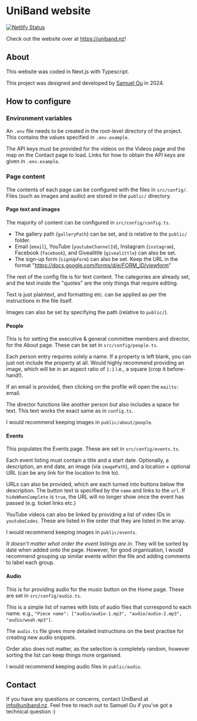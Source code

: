 # UniBand website

[![Netlify Status](https://api.netlify.com/api/v1/badges/745db3e1-1f9c-438b-a249-aed3e66146e7/deploy-status)](https://app.netlify.com/sites/uniband/deploys)

Check out the website over at https://uniband.nz!

## About

This website was coded in Next.js with Typescript.

This project was designed and developed by [Samuel Ou](https://github.com/S-Ou) in 2024.

## How to configure

### Environment variables

An `.env` file needs to be created in the root-level directory of the project. This contains the values specified in `.env.example`.

The API keys must be provided for the videos on the Videos page and the map on the Contact page to load. Links for how to obtain the API keys are given in `.env.example`.

### Page content

The contents of each page can be configured with the files in `src/config/`. Files (such as images and audio) are stored in the `public/` directory.

#### Page text and images

The majority of content can be configured in `src/config/config.ts`.

- The gallery path (`galleryPath`) can be set, and is relative to the `public/` folder.
- Email (`email`), YouTube (`youtubeChannelId`), Instagram (`instagram`), Facebook (`facebook`), and Givealittle (`givealittle`) can also be set.
- The sign-up form (`signUpForm`) can also be set. Keep the URL in the format "https://docs.google.com/forms/d/e/FORM_ID/viewform"

The rest of the config file is for text content. The categories are already set, and the text inside the "quotes" are the only things that require editing.

Text is just plaintext, and formatting etc. can be applied as per the instructions in the file itself.

Images can also be set by specifying the path (relative to `public/`).

#### People

This is for setting the executive & general committee members and director, for the About page. These can be set in `src/config/people.ts`.

Each person entry requires solely a name. If a property is left blank, you can just not include the property at all. Would highly recommend providing an image, which will be in an aspect ratio of `1:1` i.e., a square (crop it before-hand!).

If an email is provided, then clicking on the profile will open the `mailto:` email.

The director functions like another person but also includes a space for text. This text works the exact same as in `config.ts`.

I would recommend keeping images in `public/about/people`.

#### Events

This populates the Events page. These are set in `src/config/events.ts`.

Each event listing must contain a title and a start date. Optionally, a description, an end date, an image (via `imagePath`), and a location + optional URL (can be any link for the location to link to).

URLs can also be provided, which are each turned into buttons below the description. The button text is specified by the `name` and links to the `url`. If `hideWhenComplete` is `true`, the URL will no longer show once the event has passed (e.g. ticket links etc.)

YouTube videos can also be linked by providing a list of video IDs in `youtubeCodes`. These are listed in the order that they are listed in the array.

I would recommend keeping images in `public/events`.

_It doesn't matter what order the event listings are in._ They will be sorted by date when added onto the page. However, for good organisation, I would recommend grouping up similar events within the file and adding comments to label each group.

#### Audio

This is for providing audio for the music button on the Home page. These are set in `src/config/audio.ts`.

This is a simple list of names with lists of audio files that correspond to each name. e.g., `"Piece name": ["audio/audio-1.mp3", "audio/audio-2.mp3", "audio/woah.mp3"]`.

The `audio.ts` file gives more detailed instructions on the best practise for creating new audio snippets.

Order also does not matter, as the selection is completely random, however sorting the list can keep things more organised.

I would recommend keeping audio files in `public/audio`.

## Contact

If you have any questions or concerns, contact UniBand at [info@uniband.nz](mailto:info@uniband.nz). Feel free to reach out to Samuel Ou if you've got a technical question :\)
